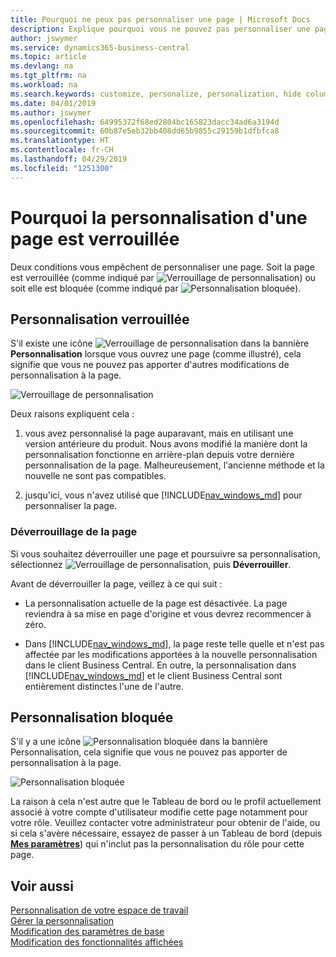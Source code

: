 ```yaml
---
title: Pourquoi ne peux pas personnaliser une page | Microsoft Docs
description: Explique pourquoi vous ne pouvez pas personnaliser une page et ce que vous pouvez faire pour la déverrouiller et pouvoir ainsi la personnaliser.
author: jswymer
ms.service: dynamics365-business-central
ms.topic: article
ms.devlang: na
ms.tgt_pltfrm: na
ms.workload: na
ms.search.keywords: customize, personalize, personalization, hide columns, remove fields, move fields
ms.date: 04/01/2019
ms.author: jswymer
ms.openlocfilehash: 64995372f68ed2804bc165823dacc34ad6a3194d
ms.sourcegitcommit: 60b87e5eb32bb408dd65b9855c29159b1dfbfca8
ms.translationtype: HT
ms.contentlocale: fr-CH
ms.lasthandoff: 04/29/2019
ms.locfileid: "1251300"
---
```

# <a name="why-a-page-is-locked-from-personalization"></a>Pourquoi la personnalisation d'une page est verrouillée

Deux conditions vous empêchent de personnaliser une page. Soit la page est verrouillée (comme indiqué par ![Verrouillage de personnalisation](media/personalization-lock-icon.png "Verrouillage de personnalisation")) ou soit elle est bloquée (comme indiqué par ![Personnalisation bloquée](media/personalization-blocked-icon.png "Personnalisation bloquée")).

## <a name="locked-from-personalizing"></a>Personnalisation verrouillée

S'il existe une icône ![Verrouillage de personnalisation](media/personalization-lock-icon.png "Verrouillage de personnalisation") dans la bannière **Personnalisation** lorsque vous ouvrez une page (comme illustré), cela signifie que vous ne pouvez pas apporter d'autres modifications de personnalisation à la page.

![Verrouillage de personnalisation](media/personalization-locked.png "Verrouillage de personnalisation")


<!-- This is because we changed the way personalization works behind the scenes since the last time that you personalized the page. Unfortunately, the old way and new of doing things do not work together.

The page currently includes the last personalization changes that you made. If you want to continue personalizing the page, then you can choose the lock icon and then **Unlock**. Just be aware that if you choose to unlock the page, the current personalization of the page will be cleared, and you will have to start from scratch.
-->

Deux raisons expliquent cela :

1. vous avez personnalisé la page auparavant, mais en utilisant une version antérieure du produit. Nous avons modifié la manière dont la personnalisation fonctionne en arrière-plan depuis votre dernière personnalisation de la page. Malheureusement, l'ancienne méthode et la nouvelle ne sont pas compatibles.

2. jusqu'ici, vous n'avez utilisé que [!INCLUDE[nav_windows_md](includes/nav_windows_md.md)] pour personnaliser la page.

### <a name="unlocking-the-page"></a>Déverrouillage de la page

Si vous souhaitez déverrouiller une page et poursuivre sa personnalisation, sélectionnez ![Verrouillage de personnalisation](media/personalization-lock-icon.png "Verrouillage de personnalisation"), puis **Déverrouiller**.  

Avant de déverrouiller la page, veillez à ce qui suit :

- La personnalisation actuelle de la page est désactivée. La page reviendra à sa mise en page d'origine et vous devrez recommencer à zéro.

- Dans [!INCLUDE[nav_windows_md](includes/nav_windows_md.md)], la page reste telle quelle et n'est pas affectée par les modifications apportées à la nouvelle personnalisation dans le client Business Central. En outre, la personnalisation dans [!INCLUDE[nav_windows_md](includes/nav_windows_md.md)] et le client Business Central sont entièrement distinctes l'une de l'autre.

## <a name="blocked-from-personalizing"></a>Personnalisation bloquée

S'il y a une icône ![Personnalisation bloquée](media/personalization-blocked-icon.png "Personnalisation bloquée") dans la bannière Personnalisation, cela signifie que vous ne pouvez pas apporter de personnalisation à la page.

![Personnalisation bloquée](media/personalization-blocked.png "Verrouillage de personnalisation")

La raison à cela n'est autre que le Tableau de bord ou le profil actuellement associé à votre compte d'utilisateur modifie cette page notamment pour votre rôle. Veuillez contacter votre administrateur pour obtenir de l'aide, ou si cela s'avère nécessaire, essayez de passer à un Tableau de bord (depuis [**Mes paramètres**](https://businesscentral.dynamics.com?page=9176 "Accéder directement à votre page Paramètres d'utilisateur dans Business Central")) qui n'inclut pas la personnalisation du rôle pour cette page.

## <a name="see-also"></a>Voir aussi
[Personnalisation de votre espace de travail](ui-personalization-manage.md)  
[Gérer la personnalisation](ui-personalization-manage.md)  
[Modification des paramètres de base](ui-change-basic-settings.md)  
[Modification des fonctionnalités affichées](ui-experiences.md)  
